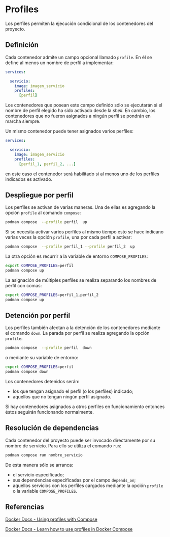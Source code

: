# Profiles

Los perfiles permiten la ejecución condicional
de los contenedores del proyecto.

## Definición

Cada contenedor admite
un campo opcional llamado `profile`.
En él se define al menos
un nombre de perfil a implementar:

```yml
services:

  servicio:
    image: imagen_servicio
    profiles:
      [perfil]
```

Los contenedores que posean
este campo definido
sólo se ejecutarán
si el nombre de perfil elegido
ha sido activado desde la *shell*.
En cambio, los contenedores
que no fueron asignados
a ningún perfil
se pondrán en marcha siempre.

Un mismo contenedor
puede tener asignados
varios perfiles:

```yml
services:

  servicio:
    image: imagen_servicio
    profiles:
      [perfil_1, perfil_2, ...]
```
en este caso el contenedor
será habilitado si al menos uno
de los perfiles indicados es activado.

## Despliegue por perfil

Los perfiles se activan de varias maneras.
Una de ellas es agregando la opción `profile`
al comando `compose`:

```bash
podman compose  --profile perfil  up
``` 
Si se necesita activar varios perfiles al mismo tiempo
esto se hace indicano varias veces la opción `profile`,
una por cada perfil a activar:

```bash
podman compose  --profile perfil_1 --profile perfil_2  up
``` 

La otra opción es recurrir
a la variable de entorno `COMPOSE_PROFILES`:

```bash
export COMPOSE_PROFILES=perfil
podman compose up
```

La asignación de múltiples perfiles
se realiza separando los nombres de perfil
con comas:

```bash
export COMPOSE_PROFILES=perfil_1,perfil_2 
podman compose up
```

## Detención por perfil

Los perfiles también
afectan a la detención de los contenedores
mediante el comando `down`.
La parada por perfil
se realiza
agregando la opción `profile`:

```bash
podman compose  --profile perfil  down
``` 
o mediante su variable de entorno:

```bash
export COMPOSE_PROFILES=perfil
podman compose down
```

Los contenedores detenidos serán:

- los que tengan asignado el perfil (o los perfiles) indicado;
- aquellos que no tengan ningún perfil asignado.

Si hay contenedores
asignados a otros perfiles
en funcionamiento
entonces éstos seguirán funcionando normalmente.


## Resolución de dependencias

Cada contenedor del proyecto
puede ser invocado directamente
por su nombre de servicio.
Para ello se utiliza el comando `run`:

```bash
podman compose run nombre_servicio
```

De esta manera
sólo se arranca:

- el servicio especificado;
- sus dependencias especificadas
por el campo `depends_on`;
- aquellos servicios con los perfiles cargados
mediante la opción `profile`
o la variable `COMPOSE_PROFILES`. 


## Referencias



[Docker Docs - Using profiles with Compose](https://docs.docker.com/compose/how-tos/profiles/)

[Docker Docs - Learn how to use profiles in Docker Compose](https://docs.docker.com/reference/compose-file/profiles/)